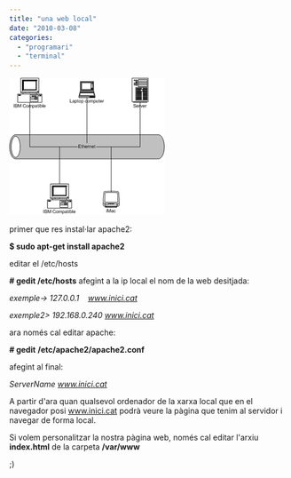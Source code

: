 ```yaml
---
title: "una web local"
date: "2010-03-08"
categories: 
  - "programari"
  - "terminal"
---
```


![xarxa](images/280px-Ethernet.png)

primer que res instal·lar apache2:

**$ sudo apt-get install apache2**

editar el /etc/hosts

**\# gedit /etc/hosts** afegint a la ip local el nom de la web desitjada:

_exemple-> 127.0.0.1    www.inici.cat_

_exemple2> 192.168.0.240 www.inici.cat_

ara només cal editar apache:

**\# gedit** **/etc/apache2/apache2.conf**

afegint al final:

_ServerName www.inici.cat_

A partir d'ara quan qualsevol ordenador de la xarxa local que en el navegador posi www.inici.cat podrà veure la pàgina que tenim al servidor i navegar de forma local.

Si volem personalitzar la nostra pàgina web, només cal editar l'arxiu **index.html** de la carpeta **/var/www**

;)
